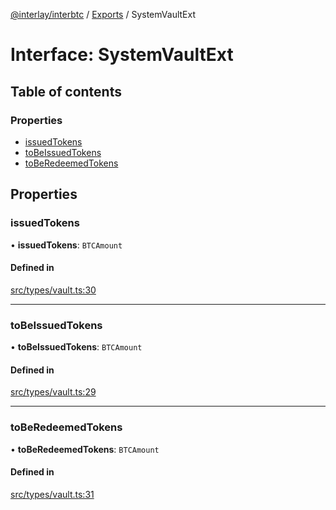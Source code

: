 [@interlay/interbtc](/README.md) / [Exports](/modules.md) / SystemVaultExt

# Interface: SystemVaultExt

## Table of contents

### Properties

- [issuedTokens](/interfaces/SystemVaultExt.md#issuedtokens)
- [toBeIssuedTokens](/interfaces/SystemVaultExt.md#tobeissuedtokens)
- [toBeRedeemedTokens](/interfaces/SystemVaultExt.md#toberedeemedtokens)

## Properties

### issuedTokens

• **issuedTokens**: `BTCAmount`

#### Defined in

[src/types/vault.ts:30](https://github.com/interlay/interbtc-js/blob/f88be88/src/types/vault.ts#L30)

___

### toBeIssuedTokens

• **toBeIssuedTokens**: `BTCAmount`

#### Defined in

[src/types/vault.ts:29](https://github.com/interlay/interbtc-js/blob/f88be88/src/types/vault.ts#L29)

___

### toBeRedeemedTokens

• **toBeRedeemedTokens**: `BTCAmount`

#### Defined in

[src/types/vault.ts:31](https://github.com/interlay/interbtc-js/blob/f88be88/src/types/vault.ts#L31)
